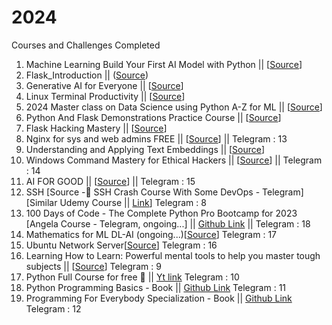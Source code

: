 # 2024
Courses and Challenges Completed


1. Machine Learning Build Your First AI Model with Python || [[Source](https://www.udemy.com/course/machine-learning-build-your-first-ai-model-with-python/)]
2. Flask_Introduction || ([Source](https://youtu.be/Z1RJmh_OqeA?si=36jr_vb-zLNgX7i7))
3. Generative AI for Everyone || [[Source](https://www.deeplearning.ai/courses/generative-ai-for-everyone/)]
4. Linux Terminal Productivity || [[Source](https://www.udemy.com/course/linux-terminal-productivity/)]
5. 2024 Master class on Data Science using Python A-Z for ML || [[Source](https://www.udemy.com/course/master-class-on-datascience/)]
6. Python And Flask Demonstrations Practice Course || [[Source](https://www.udemy.com/course/python-and-flask-only-demonstration-course/)]
7. Flask Hacking Mastery || [[Source](https://www.udemy.com/course/flask-hacking-mastery/)]
8. Nginx for sys and web admins FREE || [[Source](https://www.udemy.com/course/nginx-for-sys-and-web-admins-free/)] || 
   Telegram : 13
9. Understanding and Applying Text Embeddings || [[Source](https://learn.deeplearning.ai/google-cloud-vertex-ai)]
10. Windows Command Mastery for Ethical Hackers || [[Source](https://www.udemy.com/course/windows-command-mastery-for-ethical-hackers/learn/lecture/41094498?src=sac&kw=Windows+Command+Mastery+for+Ethical+Hackers#overview)] || 
    Telegram : 14
11. AI FOR GOOD || [[Source](https://www.coursera.org/specializations/ai-for-good)] || 
    Telegram : 15
12. SSH [Source -🔅 SSH Crash Course With Some DevOps - Telegram] [Similar Udemy Course || [Link](https://www.udemy.com/course/learning-ssh-and-putty-for-linuxunix-based-systems/learn/lecture/13385516#overview)]
    Telegram : 8
13. 100 Days of Code - The Complete Python Pro Bootcamp for 2023 [Angela Course - Telegram, ongoing...] || [Github Link](https://github.com/Subin-Vidhu/2024/tree/main/100%20Days%20of%20Code%20-%20The%20Complete%20Python%20Pro%20Bootcamp%20for%202023)
    || Telegram : 18
14. Mathematics for ML DL-AI (ongoing...)[[Source](https://www.coursera.org/specializations/mathematics-for-machine-learning-and-data-science)]
    Telegram : 17
15. Ubuntu Network Server[[Source](https://www.udemy.com/course/ubuntu-network-server)]
    Telegram : 16
16. Learning How to Learn: Powerful mental tools to help you master tough subjects || [[Source](https://www.coursera.org/learn/learning-how-to-learn/home/week/1)]
    Telegram : 9
17. Python Full Course for free 🐍 || [Yt link](https://youtu.be/XKHEtdqhLK8?si=qaipuIrZQksSdLUF) 
    Telegram : 10
18. Python Programming Basics - Book || [Github Link](https://www.youtube.com/watch?v=4F2m91eKmts)
    Telegram : 11
19. Programming For Everybody Specialization - Book || [Github Link](https://github.com/Subin-Vidhu/2024/blob/main/Books/pythonlearn.pdf)
    Telegram : 12
